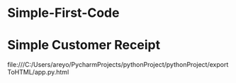 # Simple-First-Code
# Simple Customer Receipt 
file:///C:/Users/areyo/PycharmProjects/pythonProject/pythonProject/exportToHTML/app.py.html
